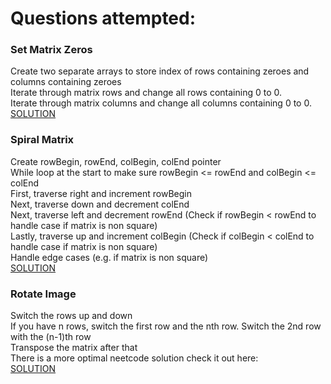 # Questions attempted:

### Set Matrix Zeros
Create two separate arrays to store index of rows containing zeroes and columns containing zeroes <br />
Iterate through matrix rows and change all rows containing 0 to 0. <br />
Iterate through matrix columns and change all columns containing 0 to 0. <br />
[SOLUTION](https://www.youtube.com/watch?v=T41rL0L3Pnw)

### Spiral Matrix
Create rowBegin, rowEnd, colBegin, colEnd pointer <br />
While loop at the start to make sure rowBegin <= rowEnd and colBegin <= colEnd <br />
First, traverse right and increment rowBegin <br />
Next, traverse down and decrement colEnd<br />
Next, traverse left and decrement rowEnd (Check if rowBegin < rowEnd to handle case if matrix is non square) <br />
Lastly, traverse up and increment colBegin (Check if colBegin < colEnd to handle case if matrix is non square)<br />
Handle edge cases (e.g. if matrix is non square) <br />
[SOLUTION](https://www.youtube.com/watch?v=BJnMZNwUk1M)

### Rotate Image
Switch the rows up and down <br />
If you have n rows, switch the first row and the nth row. Switch the 2nd row with the (n-1)th row <br />
Transpose the matrix after that <br />
There is a more optimal neetcode solution check it out here: <br />
[SOLUTION](https://www.youtube.com/watch?v=fMSJSS7eO1w)
